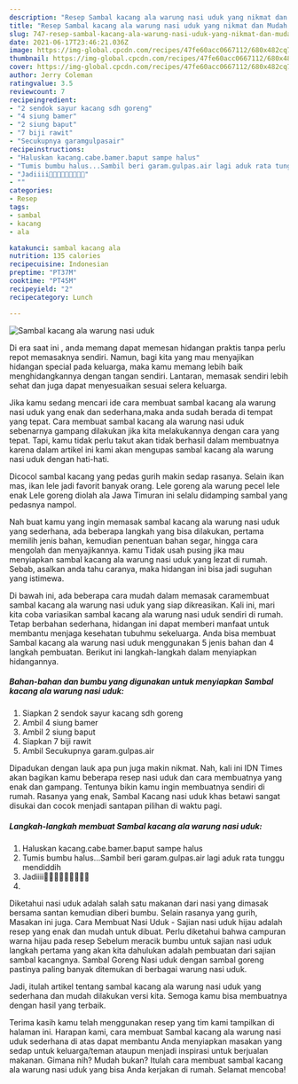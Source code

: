 ```yaml
---
description: "Resep Sambal kacang ala warung nasi uduk yang nikmat dan Mudah Dibuat"
title: "Resep Sambal kacang ala warung nasi uduk yang nikmat dan Mudah Dibuat"
slug: 747-resep-sambal-kacang-ala-warung-nasi-uduk-yang-nikmat-dan-mudah-dibuat
date: 2021-06-17T23:46:21.036Z
image: https://img-global.cpcdn.com/recipes/47fe60acc0667112/680x482cq70/sambal-kacang-ala-warung-nasi-uduk-foto-resep-utama.jpg
thumbnail: https://img-global.cpcdn.com/recipes/47fe60acc0667112/680x482cq70/sambal-kacang-ala-warung-nasi-uduk-foto-resep-utama.jpg
cover: https://img-global.cpcdn.com/recipes/47fe60acc0667112/680x482cq70/sambal-kacang-ala-warung-nasi-uduk-foto-resep-utama.jpg
author: Jerry Coleman
ratingvalue: 3.5
reviewcount: 7
recipeingredient:
- "2 sendok sayur kacang sdh goreng"
- "4 siung bamer"
- "2 siung baput"
- "7 biji rawit"
- "Secukupnya garamgulpasair"
recipeinstructions:
- "Haluskan kacang.cabe.bamer.baput sampe halus"
- "Tumis bumbu halus...Sambil beri garam.gulpas.air lagi aduk rata tunggu mendiddih"
- "Jadiiii🤤🤤🤤🤤🤤🤤🤤🤤🤤"
- ""
categories:
- Resep
tags:
- sambal
- kacang
- ala

katakunci: sambal kacang ala 
nutrition: 135 calories
recipecuisine: Indonesian
preptime: "PT37M"
cooktime: "PT45M"
recipeyield: "2"
recipecategory: Lunch

---
```



![Sambal kacang ala warung nasi uduk](https://img-global.cpcdn.com/recipes/47fe60acc0667112/680x482cq70/sambal-kacang-ala-warung-nasi-uduk-foto-resep-utama.jpg)

Di era  saat ini , anda memang dapat memesan hidangan praktis tanpa perlu repot memasaknya sendiri. Namun, bagi kita yang mau menyajikan hidangan special pada keluarga, maka kamu memang lebih baik menghidangkannya dengan tangan sendiri. Lantaran, memasak sendiri lebih sehat dan juga dapat menyesuaikan sesuai selera keluarga.

Jika kamu sedang mencari ide cara membuat sambal kacang ala warung nasi uduk yang enak dan sederhana,maka anda sudah berada di tempat yang tepat. Cara membuat sambal kacang ala warung nasi uduk  sebenarnya gampang dilakukan jika kita melakukannya dengan cara yang tepat. Tapi, kamu tidak perlu takut akan tidak berhasil dalam membuatnya 
karena dalam artikel ini kami akan mengupas sambal kacang ala warung nasi uduk dengan hati-hati.  

Dicocol sambal kacang yang pedas gurih makin sedap rasanya. Selain ikan mas, ikan lele jadi favorit banyak orang. Lele goreng ala warung pecel lele enak Lele goreng diolah ala Jawa Timuran ini selalu didamping sambal yang pedasnya nampol.

Nah buat kamu yang ingin memasak sambal kacang ala warung nasi uduk yang sederhana, ada beberapa langkah yang bisa dilakukan, pertama memilih jenis bahan, kemudian penentuan bahan segar, hingga cara mengolah dan menyajikannya. kamu Tidak usah pusing jika mau menyiapkan sambal kacang ala warung nasi uduk yang lezat di rumah. Sebab, asalkan anda  tahu caranya, maka hidangan ini bisa jadi suguhan yang istimewa.

Di bawah ini, ada beberapa cara mudah dalam memasak caramembuat sambal kacang ala warung nasi uduk yang siap dikreasikan. Kali ini, mari kita coba variasikan sambal kacang ala warung nasi uduk sendiri di rumah. Tetap berbahan sederhana, hidangan ini dapat memberi manfaat untuk membantu menjaga kesehatan tubuhmu sekeluarga. Anda bisa membuat Sambal kacang ala warung nasi uduk menggunakan 5 jenis bahan dan 4 langkah pembuatan. Berikut ini langkah-langkah dalam menyiapkan hidangannya.

<!--inarticleads1-->

##### Bahan-bahan dan bumbu yang digunakan untuk menyiapkan Sambal kacang ala warung nasi uduk:

1. Siapkan 2 sendok sayur kacang sdh goreng
1. Ambil 4 siung bamer
1. Ambil 2 siung baput
1. Siapkan 7 biji rawit
1. Ambil Secukupnya garam.gulpas.air


Dipadukan dengan lauk apa pun juga makin nikmat. Nah, kali ini IDN Times akan bagikan kamu beberapa resep nasi uduk dan cara membuatnya yang enak dan gampang. Tentunya bikin kamu ingin membuatnya sendiri di rumah. Rasanya yang enak, Sambal Kacang nasi uduk khas betawi sangat disukai dan cocok menjadi santapan pilihan di waktu pagi. 

<!--inarticleads2-->

##### Langkah-langkah membuat Sambal kacang ala warung nasi uduk:

1. Haluskan kacang.cabe.bamer.baput sampe halus
1. Tumis bumbu halus...Sambil beri garam.gulpas.air lagi aduk rata tunggu mendiddih
1. Jadiiii🤤🤤🤤🤤🤤🤤🤤🤤🤤
1. 


Diketahui nasi uduk adalah salah satu makanan dari nasi yang dimasak bersama santan kemudian diberi bumbu. Selain rasanya yang gurih, Masakan ini juga. Cara Membuat Nasi Uduk - Sajian nasi uduk hijau adalah resep yang enak dan mudah untuk dibuat. Perlu diketahui bahwa campuran warna hijau pada resep Sebelum meracik bumbu untuk sajian nasi uduk langkah pertama yang akan kita dahulukan adalah pembuatan dari sajian sambal kacangnya. Sambal Goreng Nasi uduk dengan sambal goreng pastinya paling banyak ditemukan di berbagai warung nasi uduk. 

Jadi, itulah artikel tentang  sambal kacang ala warung nasi uduk  yang sederhana dan mudah dilakukan versi kita. Semoga kamu bisa membuatnya dengan hasil yang terbaik. 

Terima kasih kamu telah menggunakan resep yang tim kami tampilkan di halaman ini. Harapan kami, cara membuat  Sambal kacang ala warung nasi uduk sederhana di atas dapat membantu Anda menyiapkan masakan yang sedap untuk keluarga/teman ataupun menjadi inspirasi untuk berjualan makanan. Gimana nih? Mudah bukan? Itulah cara membuat sambal kacang ala warung nasi uduk yang bisa Anda kerjakan di rumah. Selamat mencoba!

